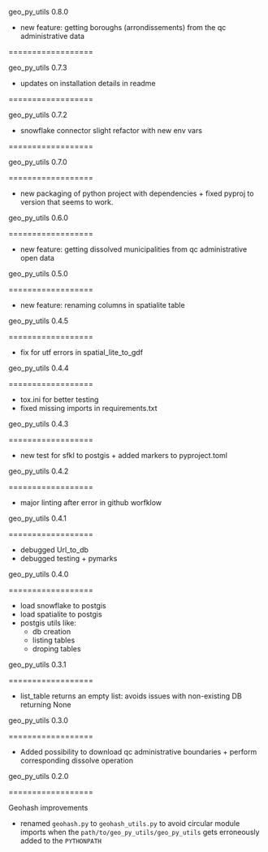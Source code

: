 geo_py_utils 0.8.0

- new feature: getting boroughs (arrondissements) from the qc administrative data

==================

geo_py_utils 0.7.3

- updates on installation details in readme

==================

geo_py_utils 0.7.2

- snowflake connector slight refactor with new env vars

==================

geo_py_utils 0.7.0

==================

- new packaging of python project with dependencies + fixed pyproj to version that seems to work.


geo_py_utils 0.6.0

==================

- new feature: getting dissolved municipalities from qc administrative open data

geo_py_utils 0.5.0

==================

- new feature: renaming columns in spatialite table

geo_py_utils 0.4.5

==================

- fix for utf errors in spatial_lite_to_gdf


geo_py_utils 0.4.4

==================

- tox.ini for better testing 
- fixed missing imports in requirements.txt


geo_py_utils 0.4.3

==================

- new test for sfkl to postgis + added markers to pyproject.toml


geo_py_utils 0.4.2

==================

- major linting after error in github worfklow

geo_py_utils 0.4.1

==================

- debugged Url_to_db
- debugged testing + pymarks

geo_py_utils 0.4.0

==================

- load snowflake to postgis
- load spatialite to postgis
- postgis utils like: 
    * db creation
    * listing tables
    * droping tables 

geo_py_utils 0.3.1

==================

- list_table returns an empty list: avoids issues with non-existing DB returning None

geo_py_utils 0.3.0

==================

- Added possibility to download qc administrative boundaries + perform corresponding dissolve operation


geo_py_utils 0.2.0

==================

Geohash improvements

- renamed `geohash.py` to `geohash_utils.py` to avoid circular module imports when the `path/to/geo_py_utils/geo_py_utils` gets erroneously added to the `PYTHONPATH`